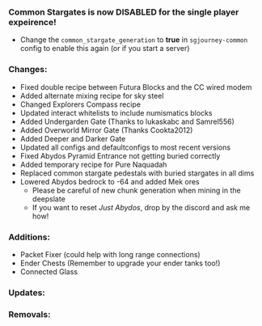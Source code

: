 ### Common Stargates is now **DISABLED** for the single player expeirence!
- Change the `common_stargate_generation` to **true** in `sgjourney-common` config to enable this again (or if you start a server)

### Changes:
- Fixed double recipe between Futura Blocks and the CC wired modem
- Added alternate mixing recipe for sky steel
- Changed Explorers Compass recipe
- Updated interact whitelists to include numismatics blocks
- Added Undergarden Gate (Thanks to lukaskabc and Samrel556)
- Added Overworld Mirror Gate (Thanks Cookta2012)
- Added Deeper and Darker Gate
- Updated all configs and defaultconfigs to most recent versions
- Fixed Abydos Pyramid Entrance not getting buried correctly
- Added temporary recipe for Pure Naquadah
- Replaced common stargate pedestals with buried stargates in all dims
- Lowered Abydos bedrock to -64 and added Mek ores
  - Please be careful of new chunk generation when mining in the deepslate
  - If you want to reset *Just Abydos*, drop by the discord and ask me how!

### Additions:
- Packet Fixer (could help with long range connections)
- Ender Chests (Remember to upgrade your ender tanks too!)
- Connected Glass

### Updates:

### Removals:
